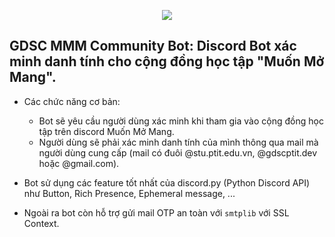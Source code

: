 <p align="center">
  <img src="https://github.com/iwannabethesophia/GDSC-MMM-Community-Bot/blob/master/img/gdsclogo.png?raw=true" />
</p>

## GDSC MMM Community Bot: Discord Bot xác minh danh tính cho cộng đồng học tập "Muốn Mở Mang".

* Các chức năng cơ bản:
    * Bot sẽ yêu cầu người dùng xác minh khi tham gia vào cộng đồng học tập trên discord Muốn Mở Mang.
    * Người dùng sẽ phải xác minh danh tính của mình thông qua mail mà người dùng cung cấp (mail có đuôi @stu.ptit.edu.vn, @gdscptit.dev hoặc @gmail.com).

* Bot sử dụng các feature tốt nhất của discord.py (Python Discord API) như Button, Rich Presence, Ephemeral message, ...
* Ngoài ra bot còn hỗ trợ gửi mail OTP an toàn với `smtplib` với SSL Context.
